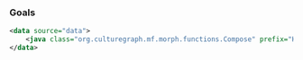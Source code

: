 
### Goals ###

```xml
<data source="data">
	<java class="org.culturegraph.mf.morph.functions.Compose" prefix="Hula " />
</data>
``` 
 
 
